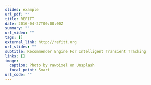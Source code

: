 ```yaml
---
slides: example
url_pdf: ""
title: REFITT
date: 2016-04-27T00:00:00Z
summary: ""
url_video: ""
tags: []
external_link: http://refitt.org
url_slides: ""
subtitle: Recommender Engine For Intelligent Transient Tracking
links: []
image:
  caption: Photo by rawpixel on Unsplash
  focal_point: Smart
url_code: ""
---
```

